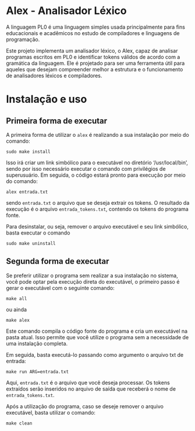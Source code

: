# Alex - Analisador Léxico

A linguagem PL0 é uma linguagem simples usada principalmente para fins educacionais e acadêmicos no estudo de compiladores e linguagens de programação. 

Este projeto implementa um analisador léxico, o Alex, capaz de analisar programas escritos em PL0 e identificar tokens válidos de acordo com a gramática da linguagem. Ele é projetado para ser uma ferramenta útil para aqueles que desejam compreender melhor a estrutura e o funcionamento de analisadores léxicos e compiladores.

# Instalação e uso

## Primeira forma de executar

A primeira forma de utilizar o `alex` é realizando a sua instalação por meio do comando:

```
sudo make install
```

Isso irá criar um link simbólico para o executável no diretório ‘/usr/local/bin’, sendo por isso necessário executar o comando com privilégios de superusuário. Em seguida, o código estará pronto para execução por meio do comando:

```
alex entrada.txt
```

sendo `entrada.txt` o arquivo que se deseja extrair os tokens. O resultado da execução é o arquivo `entrada_tokens.txt`, contendo os tokens do programa fonte.


Para desinstalar, ou seja, remover o arquivo executável e seu link simbólico, basta executar o comando

```
sudo make uninstall
```

## Segunda forma de executar 

Se preferir utilizar o programa sem realizar a sua instalação no sistema, você pode optar pela execução direta do executável, o primeiro passo é gerar o executável com o seguinte comando:

```
make all
```

ou ainda 

```
make alex
```

Este comando compila o código fonte do programa e cria um executável na pasta atual. Isso permite que você utilize o programa sem a necessidade de uma instalação completa.

Em seguida, basta executá-lo passando como argumento o arquivo txt de entrada:

```
make run ARG=entrada.txt
```

Aqui, `entrada.txt` é o arquivo que você deseja processar. Os tokens extraídos serão inseridos no arquivo de saída que receberá o nome de `entrada_tokens.txt`.

Após a utilização do programa, caso se deseje remover o arquivo executável, basta utilizar o comando:

```
make clean
```